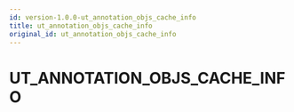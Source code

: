 ```yaml
---
id: version-1.0.0-ut_annotation_objs_cache_info
title: ut_annotation_objs_cache_info
original_id: ut_annotation_objs_cache_info
---
```


# UT_ANNOTATION_OBJS_CACHE_INFO


















 
